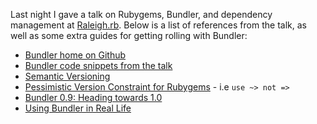 Last night I gave a talk on Rubygems, Bundler, and dependency management at [Raleigh.rb](http://www.meetup.com/raleighrb/ "The Raleigh-area Ruby Brigade (raleigh.rb) (Raleigh, NC) - Meetup.com").  Below is a list of references from the talk, as well as some extra guides for getting rolling with Bundler:

* [Bundler home on Github](http://github.com/carlhuda/bundler/ "Bundler")
* [Bundler code snippets from the talk](http://gist.github.com/334551 "gist: 334551 -  GitHub")
* [Semantic Versioning](http://semver.org/ "Semantic Versioning")
* [Pessimistic Version Constraint for Rubygems](http://docs.rubygems.org/read/chapter/16#page74 "RubyGems User Guide |  RubyGems Manuals") - i.e `use ~> not =>`
* [Bundler 0.9: Heading towards 1.0](http://yehudakatz.com/2010/02/01/bundler-0-9-heading-toward-1-0/ "Bundler 0.9: Heading Toward 1.0 &laquo;  Katz Got Your Tongue?")
* [Using Bundler in Real Life](http://yehudakatz.com/2010/02/09/using-bundler-in-real-life/ "Using Bundler in Real Life &laquo;  Katz Got Your Tongue?")